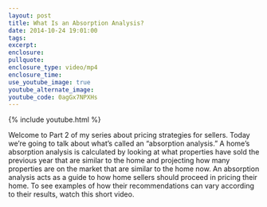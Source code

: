 ```yaml
---
layout: post
title: What Is an Absorption Analysis?
date: 2014-10-24 19:01:00
tags:
excerpt:
enclosure:
pullquote:
enclosure_type: video/mp4
enclosure_time:
use_youtube_image: true
youtube_alternate_image:
youtube_code: 0agGx7NPXHs
---
```


{% include youtube.html %}

Welcome to Part 2 of my series about pricing strategies for sellers. Today we’re going to talk about what’s called an “absorption analysis.” A home’s absorption analysis is calculated by looking at what properties have sold the previous year that are similar to the home and projecting how many properties are on the market that are similar to the home now. An absorption analysis acts as a guide to how home sellers should proceed in pricing their home. To see examples of how their recommendations can vary according to their results, watch this short video.